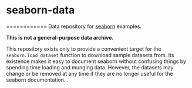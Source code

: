 seaborn-data
============
============
Data repository for [seaborn](http://seaborn.pydata.org/)   examples.

**This is not a  general-purpose data  archive.**
 
This repository exists only  to provide a convenient target for the  `seaborn.load_dataset` function to download sample datasets from.  Its existence makes it easy to document seaborn without confusing things by spending time loading and munging data. However,  the datasets may change or be removed at any  time if they are no longer useful for the seaborn documentation.
. 
